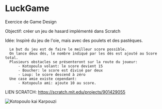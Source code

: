 # LuckGame
Exercice de Game Design

Objectif: créer un jeu de hasard implémenté dans Scratch

Idée: Inspiré du jeu de l'oie, mais avec des poulets et des pastèques.
      
      Le but du jeu est de faire le meilleur score possible.
      On lance deux dés, le nombre indiqué par les dés est ajouté au Score total. 
      Plusieurs obstacles se présenteront sur la route du joueur:
          - Kotopoulo volant: le score devient 15
          - Boucher: le score est divisé par deux
          - Loup: le score descend à zéro
      Une case amie existe cependant:
          - Kotopoulo ami: ajoute 10 au score. 

LIEN SCRATCH:
https://scratch.mit.edu/projects/901429055

      
![Kotopoulo kai Karpouzi](https://github.com/MartineJA/KotopouloBoardGame/assets/145664478/e042c659-d8e1-47d0-a39c-b649bfc25b13)


